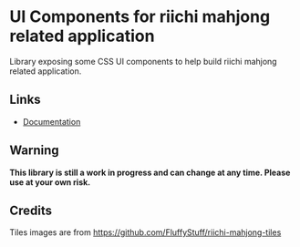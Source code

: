 # UI Components for riichi mahjong related application

Library exposing some CSS UI components to help build riichi mahjong related application.

## Links
- [Documentation](https://riichi-ui-css.phil.moe)

## Warning
**This library is still a work in progress and can change at any time. Please use at your own risk.**

## Credits

Tiles images are from https://github.com/FluffyStuff/riichi-mahjong-tiles